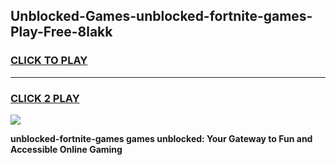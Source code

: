 
## Unblocked-Games-unblocked-fortnite-games-Play-Free-8lakk
<h3>
<a href="https://premium76.site?title=unblocked-fortnite-games&ref=18A">CLICK TO PLAY</a></h3>
<hr>

<h3>
<a href="https://premium76.site?title=unblocked-fortnite-games&ref=18A">CLICK 2 PLAY</a>
  
</h3>

<a href="https://premium76.site?title=unblocked-fortnite-games&ref=18A"><img src="https://clearcache.store/games.png"></a>


**unblocked-fortnite-games games unblocked: Your Gateway to Fun and Accessible Online Gaming**
